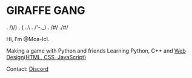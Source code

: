 # GIRAFFE GANG        

.   /)/) 
.  ( ..\ 
.  /'-._) 
. /#/ 
./#/

Hi, I’m @Moa-IcI.

Making a game with Python and friends
Learning Python, C++ and [Web Design(HTML, CSS, JavaScript)](https://longnecksoftware.ch)

Contact:
[Discord](https://www.discord.com/channels/@994857480729411584)

